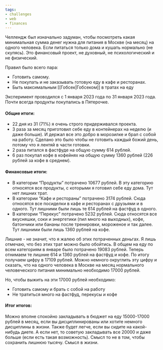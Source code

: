 ```yaml
---
tags: 
- challenges
- web
- finances
---
```


Челлендж был изначально задуман, чтобы посмотреть какая минимальная сумма денег нужна для питания в Москве (на месяц) на одного человека. Если питаться только дома и кушать нормально (не скупясь). Это финансовый проект, не духовный, не психологический и не физический.

Правил было всего пара:
- Готовить самому.  
- Не покупать и не заказывать готовую еду в кафе и ресторанах.
- Быть максимальным [[Гобсек|Гобсеком]] в тратах на еду

Эксперимент проводился с 1 января 2023 года по 31 января 2023 года.
Почти всегда продукты покупались в Пятерочке.
#### Общие итоги:
- 22 дня из 31 (71%) я очень строго придерживался проекта.
- 3 раза за месяц приготовил себе еду в контейнерах на неделю (и даже больше). И держал все это добро в морозилке и брал с собой на работу. Сделано это было чтобы не готовить каждый божий день, потому что я лентяй в части готовки.
- 2 раза питался в фастфуде на общую сумму 614 рублей.
- 6 раз покупал кофе в кофейнях на общую сумму 1360 рублей (226 рублей за кофе в среднем).
#### Финансовые итоги:
- В категории “Продукты” потрачено 10677 рублей. В эту категорию относятся все продукты, с которыми я готовил себе еду дома. Тут нет лишних трат.
- В категории “Кафе и рестораны” потрачено 3174 рублей. Сюда относятся все посиделки в кафе и ресторанах с друзьями и в одного. Тут лишними были лишь те 614 рублей на фастфуд в одного.
- В категории “Перекус” потрачено 5232 рублей. Сюда относятся все вкусняшки, соки и энергетики (пил много на выходных), кофе, батончики или бананы после тренировки, мороженое и так далее. Тут лишними были лишь 1360 рублей на кофе.

Лишние - не значит, что я жалею об этих потраченных деньгах. Я лишь отмечаю, что без этих трат можно было обойтись.
В общем на еду по всем категориям в январе было потрачено 19083 рублей.
Теперь отнимаем те лишние 614 и 1360 рублей на фастфуд и кофе. По итогу получаем цифру в 17109 рублей. Можно немного округлить эту цифру и сказать, что на одного человека в Москве на месяц нормального человеческого питания минимально необходимо 17000 рублей.

Но, чтобы выжить на эти 17000 рублей необходимо:
- Готовить самому и брать с собой на работу
- Не тратиться много на фастфуд, перекусы и кофе
#### Итог итогов:
Можно вполне спокойно закладывать в бюджет на еду 15000-17000 рублей в месяц, если вы дисциплинированы или хотите немного дисциплины в жизни. Также будет легче, если вы сидите на какой-нибудь диете. А если нет, то советую закладывать все 20000 и даже больше (если есть такая возможность). Смысл то не в том, чтобы сохранить лишнюю тысячу. Смысл в жизни.